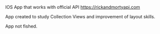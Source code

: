 IOS App that works with official API https://rickandmortyapi.com

App created to study Collection Views and improvement of layout skills.

App not fished.
